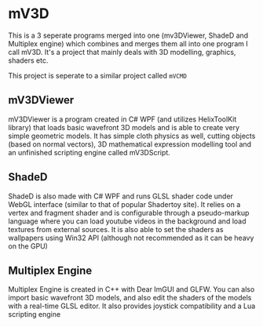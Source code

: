 # mV3D

This is a 3 seperate programs merged into one (mv3DViewer, ShadeD and Multiplex engine) which combines and merges them all into one program I call mV3D.
It's a project that mainly deals with 3D modelling, graphics, shaders etc.

This project is seperate to a similar project called `mVCMD`

## mV3DViewer
mV3DViewer is a program created in C# WPF (and utilizes HelixToolKit library) that loads basic wavefront 3D models and is able to create very simple geometric models. It has simple cloth physics as well, cutting objects (based on normal vectors), 3D mathematical expression modelling tool and
an unfinished scripting engine called mV3DScript.

## ShadeD
ShadeD is also made with C# WPF and runs GLSL shader code under WebGL interface (similar to that of popular Shadertoy site). It relies on a vertex and fragment shader and is configurable through a pseudo-markup language where you can load youtube videos in the
background and load textures from external sources. It is also able to set the shaders as wallpapers using Win32 API (although not recommended as it can be heavy on the GPU)

## Multiplex Engine
Multiplex Engine is created in C++ with Dear ImGUI and GLFW. You can also import basic wavefront 3D models, and also edit the shaders of the models with a real-time GLSL editor. It also provides joystick compatibility and a Lua scripting engine

